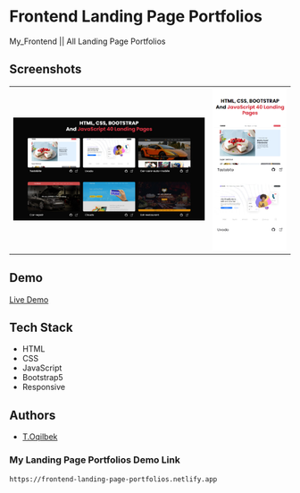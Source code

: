 # Frontend Landing Page Portfolios
My_Frontend || All Landing Page Portfolios

## Screenshots
<table>
    <tr>
        <td>
            <img src="./img/img1.jpg" alt="Frontend-Project">
        </td>
        <td>
            <img src="./img/img2.jpg" alt="Frontend-Project">
        </td>
    </tr>
</table>

## Demo

[Live Demo](https://frontend-landing-page-portfolios.netlify.app)

## Tech Stack

- HTML
- CSS
- JavaScript
- Bootstrap5
- Responsive

## Authors

- [T.Oqilbek](https://www.github.com/tolqinov-o)

### My Landing Page Portfolios Demo Link

```
https://frontend-landing-page-portfolios.netlify.app
```